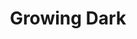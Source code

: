 ---
ep: 25
title: "Growing Dark"
imglink: "https://live.staticflickr.com/65535/50982216633_ac8b7a6c96_o.jpg"
thumbnail: "https://live.staticflickr.com/65535/50982216633_cf3461ecda_q.jpg"
alt: >
    A broken lightbulb and a note with the words "Hither Green Dissenters" over a simple design of a closed eye. The corners are dark.
name: "Bittercape"
---